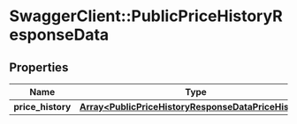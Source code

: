 # SwaggerClient::PublicPriceHistoryResponseData

## Properties
Name | Type | Description | Notes
------------ | ------------- | ------------- | -------------
**price_history** | [**Array&lt;PublicPriceHistoryResponseDataPriceHistory&gt;**](PublicPriceHistoryResponseDataPriceHistory.md) |  | 



